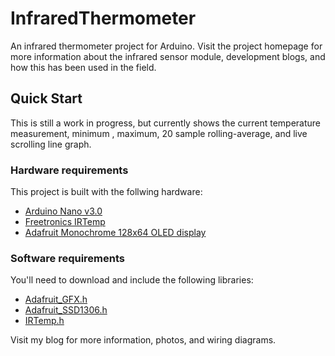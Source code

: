 # InfraredThermometer
An infrared thermometer project for Arduino. Visit the project homepage for more information about the infrared sensor module, development blogs, and how this has been used in the field.

## Quick Start

This is still a work in progress, but currently shows the current temperature measurement, minimum , maximum, 20 sample rolling-average, and live scrolling line graph.

### Hardware requirements

This project is built with the follwing hardware:

* [Arduino Nano v3.0](https://www.arduino.cc/en/Main/ArduinoBoardNano)
* [Freetronics IRTemp](http://www.freetronics.com.au/products/irtemp-ir-temperature-sensor-module)
* [Adafruit Monochrome 128x64 OLED display](https://www.adafruit.com/products/326)

### Software requirements

You'll need to download and include the following libraries:

* [Adafruit_GFX.h](https://github.com/adafruit/Adafruit-GFX-Library)
* [Adafruit_SSD1306.h](https://github.com/adafruit/Adafruit_SSD1306)
* [IRTemp.h](https://github.com/freetronics/IRTemp)

Visit my blog for more information, photos, and wiring diagrams.
